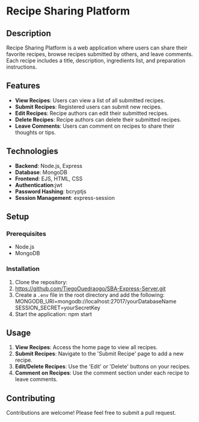 # Recipe Sharing Platform

## Description

Recipe Sharing Platform is a web application where users can share their favorite recipes, browse recipes submitted by others, and leave comments. Each recipe includes a title, description, ingredients list, and preparation instructions.

## Features

- **View Recipes**: Users can view a list of all submitted recipes.
- **Submit Recipes**: Registered users can submit new recipes.
- **Edit Recipes**: Recipe authors can edit their submitted recipes.
- **Delete Recipes**: Recipe authors can delete their submitted recipes.
- **Leave Comments**: Users can comment on recipes to share their thoughts or tips.

## Technologies

- **Backend**: Node.js, Express
- **Database**: MongoDB
- **Frontend**: EJS, HTML, CSS
- **Authentication**:jwt
- **Password Hashing**: bcryptjs
- **Session Management**: express-session

## Setup

### Prerequisites

- Node.js
- MongoDB

### Installation

1. Clone the repository:
2. https://github.com/TiegoOuedraogo/SBA-Express-Server.git
3. Create a `.env` file in the root directory and add the following:
   MONGODB_URI=mongodb://localhost:27017/yourDatabaseName
   SESSION_SECRET=yourSecretKey
4.  Start the application: npm start

## Usage

1. **View Recipes**: Access the home page to view all recipes.
2. **Submit Recipes**: Navigate to the 'Submit Recipe' page to add a new recipe.
3. **Edit/Delete Recipes**: Use the 'Edit' or 'Delete' buttons on your recipes.
4. **Comment on Recipes**: Use the comment section under each recipe to leave comments.

## Contributing

Contributions are welcome! Please feel free to submit a pull request.


